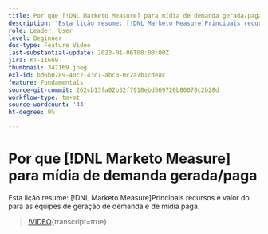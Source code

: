 ```yaml
---
title: Por que [!DNL Marketo Measure] para mídia de demanda gerada/paga
description: 'Esta lição resume: [!DNL Marketo Measure]Principais recursos e valor do para as equipes de geração de demanda e de mídia paga.'
role: Leader, User
level: Beginner
doc-type: Feature Video
last-substantial-update: 2023-01-06T00:00:00Z
jira: KT-11669
thumbnail: 347169.jpeg
exl-id: bd6b0789-40c7-43c1-abc0-0c2a7b1cde8c
feature: Fundamentals
source-git-commit: 262cb13fa02b32f7918ebd569720b80078c2b28d
workflow-type: tm+mt
source-wordcount: '44'
ht-degree: 0%

---
```


# Por que [!DNL Marketo Measure] para mídia de demanda gerada/paga

Esta lição resume: [!DNL Marketo Measure]Principais recursos e valor do para as equipes de geração de demanda e de mídia paga.

>[!VIDEO](https://video.tv.adobe.com/v/347169/?learn=on){transcript=true}
